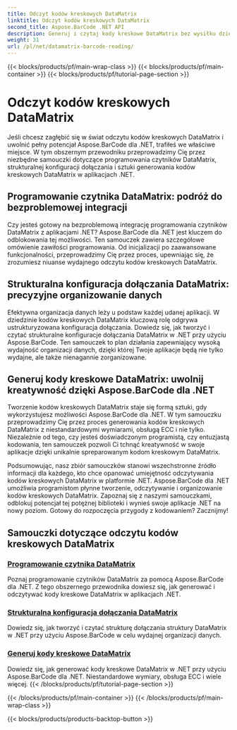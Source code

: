 ```yaml
---
title: Odczyt kodów kreskowych DataMatrix
linktitle: Odczyt kodów kreskowych DataMatrix
second_title: Aspose.BarCode .NET API
description: Generuj i czytaj kody kreskowe DataMatrix bez wysiłku dzięki Aspose.BarCode dla .NET. Zanurz się w programowaniu czytników DataMatrix i strukturalnej konfiguracji dołączania.
weight: 31
url: /pl/net/datamatrix-barcode-reading/
---
```


{{< blocks/products/pf/main-wrap-class >}}
{{< blocks/products/pf/main-container >}}
{{< blocks/products/pf/tutorial-page-section >}}

# Odczyt kodów kreskowych DataMatrix


Jeśli chcesz zagłębić się w świat odczytu kodów kreskowych DataMatrix i uwolnić pełny potencjał Aspose.BarCode dla .NET, trafiłeś we właściwe miejsce. W tym obszernym przewodniku przeprowadzimy Cię przez niezbędne samouczki dotyczące programowania czytników DataMatrix, strukturalnej konfiguracji dołączania i sztuki generowania kodów kreskowych DataMatrix w aplikacjach .NET.

## Programowanie czytnika DataMatrix: podróż do bezproblemowej integracji

Czy jesteś gotowy na bezproblemową integrację programowania czytników DataMatrix z aplikacjami .NET? Aspose.BarCode dla .NET jest kluczem do odblokowania tej możliwości. Ten samouczek zawiera szczegółowe omówienie zawiłości programowania. Od inicjalizacji po zaawansowane funkcjonalności, przeprowadzimy Cię przez proces, upewniając się, że zrozumiesz niuanse wydajnego odczytu kodów kreskowych DataMatrix.

## Strukturalna konfiguracja dołączania DataMatrix: precyzyjne organizowanie danych

Efektywna organizacja danych leży u podstaw każdej udanej aplikacji. W dziedzinie kodów kreskowych DataMatrix kluczową rolę odgrywa ustrukturyzowana konfiguracja dołączania. Dowiedz się, jak tworzyć i czytać strukturalne konfiguracje dołączania DataMatrix w .NET przy użyciu Aspose.BarCode. Ten samouczek to plan działania zapewniający wysoką wydajność organizacji danych, dzięki której Twoje aplikacje będą nie tylko wydajne, ale także nienagannie zorganizowane.

## Generuj kody kreskowe DataMatrix: uwolnij kreatywność dzięki Aspose.BarCode dla .NET

Tworzenie kodów kreskowych DataMatrix staje się formą sztuki, gdy wykorzystujesz możliwości Aspose.BarCode dla .NET. W tym samouczku przeprowadzimy Cię przez proces generowania kodów kreskowych DataMatrix z niestandardowymi wymiarami, obsługą ECC i nie tylko. Niezależnie od tego, czy jesteś doświadczonym programistą, czy entuzjastą kodowania, ten samouczek pozwoli Ci tchnąć kreatywność w swoje aplikacje dzięki unikalnie spreparowanym kodom kreskowym DataMatrix.

Podsumowując, nasz zbiór samouczków stanowi wszechstronne źródło informacji dla każdego, kto chce opanować umiejętność odczytywania kodów kreskowych DataMatrix w platformie .NET. Aspose.BarCode dla .NET umożliwia programistom płynne tworzenie, odczytywanie i organizowanie kodów kreskowych DataMatrix. Zapoznaj się z naszymi samouczkami, odblokuj potencjał tej potężnej biblioteki i wynieś swoje aplikacje .NET na nowy poziom. Gotowy do rozpoczęcia przygody z kodowaniem? Zacznijmy!
## Samouczki dotyczące odczytu kodów kreskowych DataMatrix
### [Programowanie czytnika DataMatrix](./datamatrix-reader-programming/)
Poznaj programowanie czytników DataMatrix za pomocą Aspose.BarCode dla .NET. Z tego obszernego przewodnika dowiesz się, jak generować i odczytywać kody kreskowe DataMatrix w aplikacjach .NET.
### [Strukturalna konfiguracja dołączania DataMatrix](./datamatrix-structured-append-configuration/)
Dowiedz się, jak tworzyć i czytać strukturę dołączania struktury DataMatrix w .NET przy użyciu Aspose.BarCode w celu wydajnej organizacji danych.
### [Generuj kody kreskowe DataMatrix](./datamatrix-versions/)
Dowiedz się, jak generować kody kreskowe DataMatrix w .NET przy użyciu Aspose.BarCode dla .NET. Niestandardowe wymiary, obsługa ECC i wiele więcej.
{{< /blocks/products/pf/tutorial-page-section >}}

{{< /blocks/products/pf/main-container >}}
{{< /blocks/products/pf/main-wrap-class >}}

{{< blocks/products/products-backtop-button >}}
